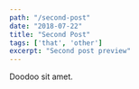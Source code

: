 ```yaml
---
path: "/second-post"
date: "2018-07-22"
title: "Second Post"
tags: ['that', 'other']
excerpt: "Second post preview"
---
```


Doodoo sit amet.

